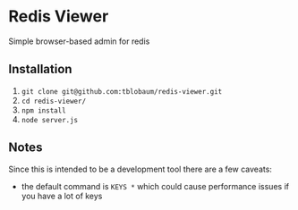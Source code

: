# Redis Viewer
Simple browser-based admin for redis

## Installation

1. `git clone git@github.com:tblobaum/redis-viewer.git`
2. `cd redis-viewer/`
3. `npm install`
4. `node server.js`

## Notes
Since this is intended to be a development tool there are a few caveats:

* the default command is `KEYS *` which could cause performance issues if you have a lot of keys
